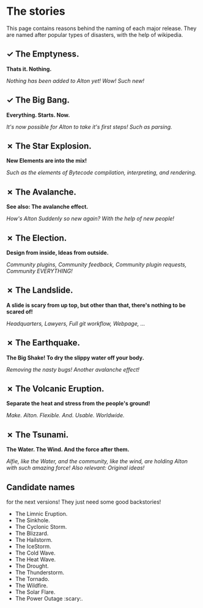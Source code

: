# The stories

This page contains reasons behind the naming of each major release. They are
named after popular types of disasters, with the help of wikipedia.

## ✓ The Emptyness.

__Thats it. Nothing.__

_Nothing has been added to Alton yet! Wow! Such new!_

## ✓ The Big Bang.

__Everything. Starts. Now.__

_It's now possible for Alton to take it's first steps! Such as parsing._

## ✗ The Star Explosion.

__New Elements are into the mix!__

_Such as the elements of Bytecode compilation, interpreting, and rendering._

## ✗ The Avalanche.

__See also: The avalanche effect.__

_How's Alton Suddenly so new again? With the help of new people!_

## ✗ The Election.

__Design from inside, Ideas from outside.__

_Community plugins, Community feedback, Community plugin requests,
 Community EVERYTHING!_

## ✗ The Landslide.

__A slide is scary from up top, but other than that, there's nothing to be
scared of!__

_Headquarters, Lawyers, Full git workflow, Webpage, ..._

## ✗ The Earthquake.

__The Big Shake! To dry the slippy water off your body.__

_Removing the nasty bugs! Another avalanche effect!_

## ✗ The Volcanic Eruption.

__Separate the heat and stress from the people's ground!__

_Make. Alton. Flexible. And. Usable. Worldwide._

## ✗ The Tsunami.

__The Water. The Wind. And the force after them.__

_Alfie, like the Water, and the community, like the wind, are holding Alton with
such amazing force! Also relevant: Original ideas!_


## Candidate names

for the next versions! They just need some good backstories!

* The Limnic Eruption.
* The Sinkhole.
* The Cyclonic Storm.
* The Blizzard.
* The Hailstorm.
* The IceStorm.
* The Cold Wave.
* The Heat Wave.
* The Drought.
* The Thunderstorm.
* The Tornado.
* The Wildfire.
* The Solar Flare.
* The Power Outage :scary:.
